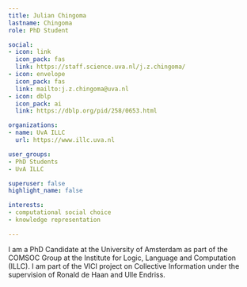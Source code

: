 ```yaml
---
title: Julian Chingoma
lastname: Chingoma
role: PhD Student

social:
- icon: link
  icon_pack: fas
  link: https://staff.science.uva.nl/j.z.chingoma/
- icon: envelope
  icon_pack: fas
  link: mailto:j.z.chingoma@uva.nl
- icon: dblp
  icon_pack: ai
  link: https://dblp.org/pid/258/0653.html

organizations:
- name: UvA ILLC
  url: https://www.illc.uva.nl

user_groups:
- PhD Students
- UvA ILLC

superuser: false
highlight_name: false

interests:
- computational social choice
- knowledge representation

---
```


I am a PhD Candidate at the University of Amsterdam as part of the COMSOC Group at the Institute for Logic, Language and Computation (ILLC). I am part of the VICI project on Collective Information under the supervision of Ronald de Haan and Ulle Endriss. 

